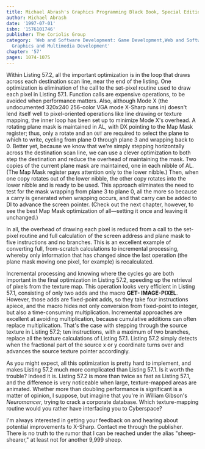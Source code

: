```yaml
---
title: Michael Abrash's Graphics Programming Black Book, Special Edition
author: Michael Abrash
date: '1997-07-01'
isbn: '1576101746'
publisher: The Coriolis Group
category: 'Web and Software Development: Game Development,Web and Software Development:
  Graphics and Multimedia Development'
chapter: '57'
pages: 1074-1075
---
```


Within Listing 57.2, all the important optimization is in the loop that
draws across each destination scan line, near the end of the listing.
One optimization is elimination of the call to the set-pixel routine
used to draw each pixel in Listing 57.1. Function calls are expensive
operations, to be avoided when performance matters. Also, although Mode
X (the undocumented 320x240 256-color VGA mode X-Sharp runs in) doesn't
lend itself well to pixel-oriented operations like line drawing or
texture mapping, the inner loop has been set up to minimize Mode X's
overhead. A rotating plane mask is maintained in AL, with DX pointing to
the Map Mask register; thus, only a rotate and an `OUT` are required
to select the plane to which to write, cycling from plane 0 through
plane 3 and wrapping back to 0. Better yet, because we know that we're
simply stepping horizontally across the destination scan line, we can
use a clever optimization to both step the destination and reduce the
overhead of maintaining the mask. Two copies of the current plane mask
are maintained, one in each nibble of AL. (The Map Mask register pays
attention only to the lower nibble.) Then, when one copy rotates out of
the lower nibble, the other copy rotates into the lower nibble and is
ready to be used. This approach eliminates the need to test for the mask
wrapping from plane 3 to plane 0, all the more so because a carry is
generated when wrapping occurs, and that carry can be added to DI to
advance the screen pointer. (Check out the next chapter, however, to see
the best Map Mask optimization of all—setting it once and leaving it
unchanged.)

In all, the overhead of drawing each pixel is reduced from a call to the
set-pixel routine and full calculation of the screen address and plane
mask to five instructions and no branches. This is an excellent example
of converting full, from-scratch calculations to incremental processing,
whereby only information that has changed since the last operation (the
plane mask moving one pixel, for example) is recalculated.

Incremental processing and knowing where the cycles go are both
important in the final optimization in Listing 57.2, speeding up the
retrieval of pixels from the texture map. This operation looks very
efficient in Listing 57.1, consisting of only two adds and the macro
**GET- IMAGE-PIXEL**. However, those adds are fixed-point adds, so they
take four instructions apiece, and the macro hides not only conversion
from fixed-point to integer, but also a time-consuming multiplication.
Incremental approaches are excellent at avoiding multiplication, because
cumulative additions can often replace multiplication. That's the case
with stepping through the source texture in Listing 57.2; ten
instructions, with a maximum of two branches, replace all the texture
calculations of Listing 57.1. Listing 57.2 simply detects when the
fractional part of the source x or y coordinate turns over and advances
the source texture pointer accordingly.

As you might expect, all this optimization is pretty hard to implement,
and makes Listing 57.2 much more complicated than Listing 57.1. Is it
worth the trouble? Indeed it is. Listing 57.2 is more than twice as fast
as Listing 57.1, and the difference is very noticeable when large,
texture-mapped areas are animated. Whether more than doubling
performance is significant is a matter of opinion, I suppose, but
imagine that you're in William Gibson's *Neuromancer*, trying to crack a
corporate database. Which texture-mapping routine would you rather have
interfacing you to Cyberspace?

I'm always interested in getting your feedback on and hearing about
potential improvements to X-Sharp. Contact me through the publisher.
There is no truth to the rumor that I can be reached under the alias
"sheep-shearer," at least not for another 9,999 sheep.
